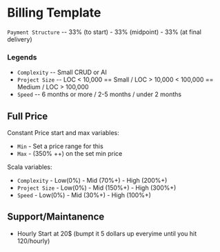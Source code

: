 # Billing Template

`Payment Structure` -- 33% (to start) - 33% (midpoint) - 33% (at final delivery)

### Legends

- `Complexity` -- Small CRUD or AI
- `Project Size` -- LOC < 10,000 == Small / LOC > 10,000 < 100,000 == Medium / LOC > 100,000
- `Speed` -- 6 months or more / 2-5 months / under 2 months

## Full Price

Constant Price start and max variables:
- `Min` - Set a price range for this 
- `Max` - (350% ++) on the set min price

Scala variables:
- `Complexity` - Low(0%) - Mid (70%+) - High (200%+)
- `Project Size` - Low(0%) - Mid (150%+) - High (300%+)
- `Speed` - Low(0%) - Mid (30%+) - High (100%+)

## Support/Maintanence

- Hourly Start at 20$ (bumpt it 5 dollars up everyime until you hit 120/hourly)
